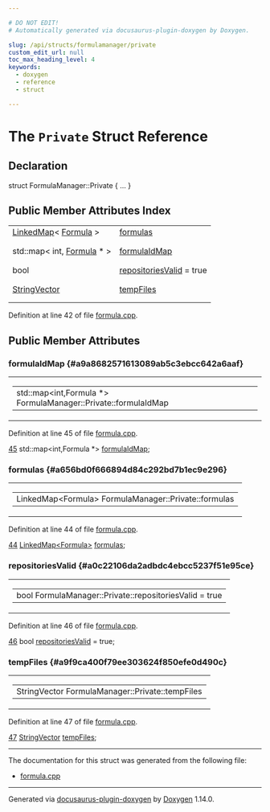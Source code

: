 ```yaml
---

# DO NOT EDIT!
# Automatically generated via docusaurus-plugin-doxygen by Doxygen.

slug: /api/structs/formulamanager/private
custom_edit_url: null
toc_max_heading_level: 4
keywords:
  - doxygen
  - reference
  - struct

---
```


<div class="doxyPage">

# The `Private` Struct Reference



## Declaration

<div class="doxyDeclaration">
struct FormulaManager::Private { ... }
</div>

## Public Member Attributes Index

<table class="doxyMembersIndex">

<tr class="doxyMemberIndexItem">
<td class="doxyMemberIndexItemType" align="left" valign="top"><a href="/web-doxygen/docs/api/classes/linkedmap">LinkedMap</a>&lt; <a href="/web-doxygen/docs/api/classes/formula">Formula</a> &gt;</td>
<td class="doxyMemberIndexItemName" align="left" valign="top"><a href="#a656bd0f666894d84c292bd7b1ec9e296">formulas</a></td>
</tr>
<tr class="doxyMemberIndexDescription">
<td class="doxyMemberIndexDescriptionLeft"></td>
<td class="doxyMemberIndexDescriptionRight">
</td>
</tr>
<tr class="doxyMemberIndexSeparator">
<td class="doxyMemberIndexSeparator" colspan="2"></td>
</tr>

<tr class="doxyMemberIndexItem">
<td class="doxyMemberIndexItemType" align="left" valign="top">std::map&lt; int, <a href="/web-doxygen/docs/api/classes/formula">Formula</a> * &gt;</td>
<td class="doxyMemberIndexItemName" align="left" valign="top"><a href="#a9a8682571613089ab5c3ebcc642a6aaf">formulaIdMap</a></td>
</tr>
<tr class="doxyMemberIndexDescription">
<td class="doxyMemberIndexDescriptionLeft"></td>
<td class="doxyMemberIndexDescriptionRight">
</td>
</tr>
<tr class="doxyMemberIndexSeparator">
<td class="doxyMemberIndexSeparator" colspan="2"></td>
</tr>

<tr class="doxyMemberIndexItem">
<td class="doxyMemberIndexItemType" align="left" valign="top">bool</td>
<td class="doxyMemberIndexItemName" align="left" valign="top"><a href="#a0c22106da2adbdc4ebcc5237f51e95ce">repositoriesValid</a> = true</td>
</tr>
<tr class="doxyMemberIndexDescription">
<td class="doxyMemberIndexDescriptionLeft"></td>
<td class="doxyMemberIndexDescriptionRight">
</td>
</tr>
<tr class="doxyMemberIndexSeparator">
<td class="doxyMemberIndexSeparator" colspan="2"></td>
</tr>

<tr class="doxyMemberIndexItem">
<td class="doxyMemberIndexItemType" align="left" valign="top"><a href="/web-doxygen/docs/api/files/src/containers-h/#ac8d53003529fb2d062d614077fe6857c">StringVector</a></td>
<td class="doxyMemberIndexItemName" align="left" valign="top"><a href="#a9f9ca400f79ee303624f850efe0d490c">tempFiles</a></td>
</tr>
<tr class="doxyMemberIndexDescription">
<td class="doxyMemberIndexDescriptionLeft"></td>
<td class="doxyMemberIndexDescriptionRight">
</td>
</tr>
<tr class="doxyMemberIndexSeparator">
<td class="doxyMemberIndexSeparator" colspan="2"></td>
</tr>

</table>


<p>Definition at line 42 of file <a href="/web-doxygen/docs/api/files/src/formula-cpp">formula.cpp</a>.</p>


<div class="doxySectionDef">

## Public Member Attributes

### formulaIdMap {#a9a8682571613089ab5c3ebcc642a6aaf}

<div class="doxyMemberItem">
<div class="doxyMemberProto">
<table class="doxyMemberLabels">
<tr class="doxyMemberLabels">
<td class="doxyMemberLabelsLeft">
<table class="doxyMemberName">
<tr>
<td class="doxyMemberName">std::map&lt;int,Formula *&gt; FormulaManager::Private::formulaIdMap</td>
</tr>
</table>
</td>
</tr>
</table>
</div>
<div class="doxyMemberDoc">



<p>Definition at line 45 of file <a href="/web-doxygen/docs/api/files/src/formula-cpp">formula.cpp</a>.</p>


<div class="doxyProgramListing">

<div class="doxyCodeLine"><span class="doxyLineNumber"><a href="#a9a8682571613089ab5c3ebcc642a6aaf">45</a></span><span class="doxyLineContent"><span class="doxyHighlight">  std::map&lt;int,Formula *&gt; <a href="#a9a8682571613089ab5c3ebcc642a6aaf">formulaIdMap</a>;</span></span></div>

</div>

</div>
</div>

### formulas {#a656bd0f666894d84c292bd7b1ec9e296}

<div class="doxyMemberItem">
<div class="doxyMemberProto">
<table class="doxyMemberLabels">
<tr class="doxyMemberLabels">
<td class="doxyMemberLabelsLeft">
<table class="doxyMemberName">
<tr>
<td class="doxyMemberName">LinkedMap&lt;Formula&gt; FormulaManager::Private::formulas</td>
</tr>
</table>
</td>
</tr>
</table>
</div>
<div class="doxyMemberDoc">



<p>Definition at line 44 of file <a href="/web-doxygen/docs/api/files/src/formula-cpp">formula.cpp</a>.</p>


<div class="doxyProgramListing">

<div class="doxyCodeLine"><span class="doxyLineNumber"><a href="#a656bd0f666894d84c292bd7b1ec9e296">44</a></span><span class="doxyLineContent"><span class="doxyHighlight">  <a href="/web-doxygen/docs/api/classes/linkedmap">LinkedMap&lt;Formula&gt;</a>      <a href="#a656bd0f666894d84c292bd7b1ec9e296">formulas</a>;</span></span></div>

</div>

</div>
</div>

### repositoriesValid {#a0c22106da2adbdc4ebcc5237f51e95ce}

<div class="doxyMemberItem">
<div class="doxyMemberProto">
<table class="doxyMemberLabels">
<tr class="doxyMemberLabels">
<td class="doxyMemberLabelsLeft">
<table class="doxyMemberName">
<tr>
<td class="doxyMemberName">bool FormulaManager::Private::repositoriesValid = true</td>
</tr>
</table>
</td>
</tr>
</table>
</div>
<div class="doxyMemberDoc">



<p>Definition at line 46 of file <a href="/web-doxygen/docs/api/files/src/formula-cpp">formula.cpp</a>.</p>


<div class="doxyProgramListing">

<div class="doxyCodeLine"><span class="doxyLineNumber"><a href="#a0c22106da2adbdc4ebcc5237f51e95ce">46</a></span><span class="doxyLineContent"><span class="doxyHighlight">  </span><span class="doxyHighlightKeywordType">bool</span><span class="doxyHighlight">                    <a href="#a0c22106da2adbdc4ebcc5237f51e95ce">repositoriesValid</a> = </span><span class="doxyHighlightKeyword">true</span><span class="doxyHighlight">;</span></span></div>

</div>

</div>
</div>

### tempFiles {#a9f9ca400f79ee303624f850efe0d490c}

<div class="doxyMemberItem">
<div class="doxyMemberProto">
<table class="doxyMemberLabels">
<tr class="doxyMemberLabels">
<td class="doxyMemberLabelsLeft">
<table class="doxyMemberName">
<tr>
<td class="doxyMemberName">StringVector FormulaManager::Private::tempFiles</td>
</tr>
</table>
</td>
</tr>
</table>
</div>
<div class="doxyMemberDoc">



<p>Definition at line 47 of file <a href="/web-doxygen/docs/api/files/src/formula-cpp">formula.cpp</a>.</p>


<div class="doxyProgramListing">

<div class="doxyCodeLine"><span class="doxyLineNumber"><a href="#a9f9ca400f79ee303624f850efe0d490c">47</a></span><span class="doxyLineContent"><span class="doxyHighlight">  <a href="/web-doxygen/docs/api/files/src/containers-h/#ac8d53003529fb2d062d614077fe6857c">StringVector</a>            <a href="#a9f9ca400f79ee303624f850efe0d490c">tempFiles</a>;</span></span></div>

</div>

</div>
</div>

</div>

<hr/>

The documentation for this struct was generated from the following file:

<ul>
<li><a href="/web-doxygen/docs/api/files/src/formula-cpp">formula.cpp</a></li>
</ul>

<hr/>

<p class="doxyGeneratedBy">Generated via <a href="https://github.com/xpack/docusaurus-plugin-doxygen">docusaurus-plugin-doxygen</a> by <a href="https://www.doxygen.nl">Doxygen</a> 1.14.0.</p>

</div>
